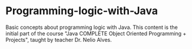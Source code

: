 # Programming-logic-with-Java
Basic concepts about programming logic with Java. This content is the initial part of the course "Java COMPLETE Object Oriented Programming + Projects", taught by teacher Dr. Nelio Alves.
